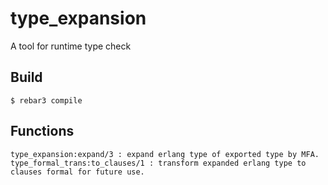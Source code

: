 type_expansion
=====

A tool for runtime type check

Build
-----

    $ rebar3 compile
    
Functions
-----

    type_expansion:expand/3 : expand erlang type of exported type by MFA.
    type_formal_trans:to_clauses/1 : transform expanded erlang type to clauses formal for future use.
